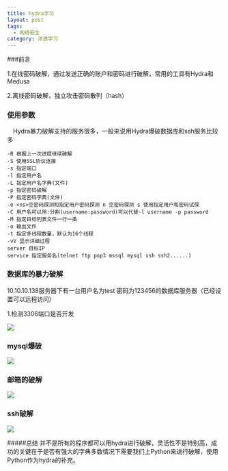 ```yaml
---
title: hydra学习
layout: post
tags:
  - 网络安全
category: 渗透学习
---
```


###前言

1.在线密码破解，通过发送正确的账户和密码进行破解，常用的工具有Hydra和Medusa

2.离线密码破解，独立攻击密码散列（hash）



### 使用参数

 　Hydra暴力破解支持的服务很多，一般来说用Hydra爆破数据库和ssh服务比较多
```
-R 根据上一次进度继续破解
-S 使用SSL协议连接
-s 指定端口
-l 指定用户名
-L 指定用户名字典(文件)
-p 指定密码破解
-P 指定密码字典(文件)
-e <ns>空密码探测和指定用户密码探测 n 空密码探测 s 使用指定用户和密码试探
-C 用户名可以用:分割(username:password)可以代替-l username -p password
-M 指定目标列表文件一行一条
-o 输出文件
-t 指定多线程数量，默认为16个线程
-vV 显示详细过程
server 目标IP
service 指定服务名(telnet ftp pop3 mssql mysql ssh ssh2......)

```


### 数据库的暴力破解

10.10.10.138服务器下有一台用户名为test 密码为123456的数据库服务器（已经设置可以远程访问）

1.检测3306端口是否开发

![](https://img-blog.csdnimg.cn/20190319170949462.jpeg)

### mysql爆破

![](https://img-blog.csdnimg.cn/20190319170949627.jpeg)


### 邮箱的破解
![](https://img-blog.csdnimg.cn/2019031917095014.png)

### ssh破解

![](https://img-blog.csdnimg.cn/20190319170950966.png?x-oss-process=image/watermark,type_ZmFuZ3poZW5naGVpdGk,shadow_10,text_aHR0cHM6Ly9ibG9nLmNzZG4ubmV0L3FxXzM5MTEyNjQ2,size_16,color_FFFFFF,t_70)


#####总结
并不是所有的程序都可以用hydra进行破解，灵活性不是特别高，成功的关键在于是否有强大的字典多数情况下需要我们上Python来进行破解，使用Python作为hydra的补充。










